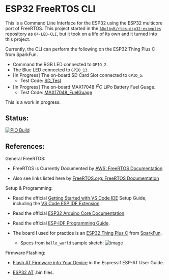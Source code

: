 # ESP32 FreeRTOS CLI

This is a Command Line Interface for the ESP32 using the ESP32 multicore port of FreeRTOS.
This project started in the [`ADolbyB/rtos-esp32-examples`](https://github.com/ADolbyB/rtos-esp32-examples) 
repository as `04-LED-CLI`, but it took on a life of its own and it turned into this project.

Currently, the CLI can perform the following on the ESP32 Thing Plus C from SparkFun.
 - Command the RGB LED connected to `GPIO_2`.
 - The Blue LED connected to `GPIO_13`.
 - [In Progress] The on-board SD Card Slot connected to `GPIO_5`.
     - Test Code: [SD_Test](https://github.com/sparkfun/SparkFun_Thing_Plus_ESP32_WROOM_C/blob/main/Firmware/Test%20Sketches/SD_Test/SD_Test.ino)
 - [In Progress] The on-board MAX17048 $I^2C$ LiPo Battery Fuel Guage.
     - Test Code: [MAX17048_FuelGuage](https://github.com/sparkfun/SparkFun_Thing_Plus_ESP32_WROOM_C/blob/main/Firmware/Test%20Sketches/MAX17048_FuelGauge/MAX17048_FuelGauge.ino)

This is a work in progress.

## Status:

 [![PIO Build](https://github.com/ADolbyB/esp32-freertos-cli/actions/workflows/push.yml/badge.svg)](https://github.com/ADolbyB/esp32-freertos-cli/actions/workflows/push.yml)

## References:

General FreeRTOS:
 
 - FreeRTOS is Currently Documented by [AWS: FreeRTOS Documentation](https://docs.aws.amazon.com/freertos/index.html)

 - Also see links listed here by [FreeRTOS.org: FreeRTOS Documentation](https://www.freertos.org/Documentation/RTOS_book.html)

Setup & Programming:

 - Read the official [Getting Started with VS Code IDE](https://docs.espressif.com/projects/esp-idf/en/v4.2.5/esp32/get-started/vscode-setup.html) Setup Guide, including the [VS Code ESP IDF Extension](https://github.com/espressif/vscode-esp-idf-extension).

 - Read the official [ESP32 Arduino Core Documentation](https://espressif-docs.readthedocs-hosted.com/projects/arduino-esp32/en/latest/index.html).

 - Read the official [ESP-IDF Programming Guide](https://docs.espressif.com/projects/esp-idf/en/latest/esp32/index.html).

 - The board I used for practice is an [ESP32 Thing Plus C](https://www.sparkfun.com/products/18018) from [SparkFun](https://www.sparkfun.com/).
      - Specs from `hello_world` sample sketch: ![image]()

Firmware Flashing:

 - [Flash AT Firmware into Your Device](https://docs.espressif.com/projects/esp-at/en/latest/esp32/Get_Started/Downloading_guide.html) in the Espressif ESP-AT User Guide.

 - [ESP32 AT](https://www.espressif.com/en/products/socs/esp32/resources) .bin files.